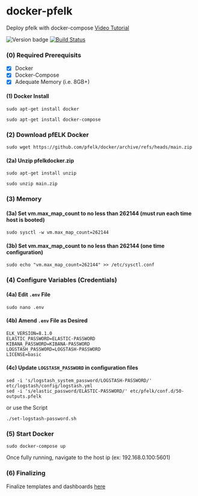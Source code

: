 # docker-pfelk 
Deploy pfelk with docker-compose [Video Tutorial](https://www.youtube.com/watch?v=xl0v9h8RXBc) 

![Version badge](https://img.shields.io/badge/ELK-8.2.2-blue.svg)
[![Build Status](https://travis-ci.org/pfelk/docker.svg?branch=master)](https://travis-ci.org/pfelk/docker-pfelk)

### (0) Required Prerequisits 
- [X] Docker 
- [X] Docker-Compose
- [X] Adequate Memory (i.e. 8GB+)

#### (1) Docker Install
```
sudo apt-get install docker
```
```
sudo apt-get install docker-compose
```

### (2) Download pfELK Docker
```
sudo wget https://github.com/pfelk/docker/archive/refs/heads/main.zip
```
#### (2a) Unzip pfelkdocker.zip
```
sudo apt-get install unzip
```
```
sudo unzip main.zip
```
### (3) Memory 
#### (3a) Set vm.max_map_count to no less than 262144 (must run each time host is booted)
```
sudo sysctl -w vm.max_map_count=262144
```
#### (3b) Set vm.max_map_count to no less than 262144 (one time configuration) 
```
sudo echo "vm.max_map_count=262144" >> /etc/sysctl.conf
```
### (4) Configure Variables (Credentials) 
#### (4a) Edit `.env` File
```
sudo nano .env
```
#### (4b) Amend `.env` File as Desired
```
ELK_VERSION=8.1.0
ELASTIC_PASSWORD=ELASTIC-PASSWORD
KIBANA_PASSWORD=KIBANA-PASSWORD
LOGSTASH_PASSWORD=LOGSTASH-PASSWORD
LICENSE=basic
```
#### (4c) Update `LOGSTASH_PASSWORD` in configuration files
```
sed -i 's/logstash_system_password/LOGSTASH-PASSWORD/' etc/logstash/config/logstash.yml
sed -i 's/elastic_password/ELASTIC-PASSWORD/' etc/pfelk/conf.d/50-outputs.pfelk
```
or use the Script
```
./set-logstash-password.sh
```
### (5) Start Docker 
```
sudo docker-compose up
```
Once fully running, navigate to the host ip (ex: 192.168.0.100:5601)

### (6) Finalizing 

Finalize templates and dashboards [here](https://github.com/pfelk/pfelk/blob/master/install/configuration.md)
